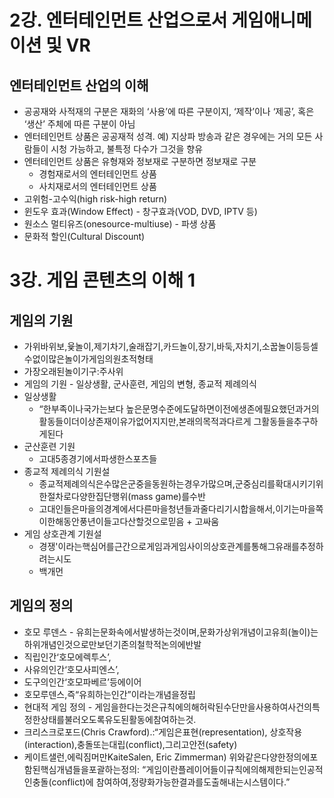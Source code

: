 # 2강. 엔터테인먼트 산업으로서 게임애니메이션 및 VR

## 엔터테인먼트 산업의 이해

- 공공재와 사적재의 구분은 재화의 ‘사용’에 따른 구분이지, ‘제작’이나 ‘제공’, 혹은 ‘생산’ 주체에 따른 구분이 아님
- 엔터테인먼트 상품은 공공재적 성격. 예) 지상파 방송과 같은 경우에는 거의 모든 사람들이 시청 가능하고, 불특정 다수가 그것을 향유
- 엔터테인먼트 상품은 유형재와 정보재로 구분하면 정보재로 구분
    - 경험재로서의 엔터테인먼트 상품
    - 사치재로서의 엔터테인먼트 상품
- 고위험-고수익(high risk-high return)
- 윈도우 효과(Window Effect) - 창구효과(VOD, DVD, IPTV 등)
- 원소스 멀티유즈(onesource-multiuse) - 파생 상품
- 문화적 할인(Cultural Discount)

# 3강. 게임 콘텐츠의 이해 1

## 게임의 기원

- 가위바위보,윷놀이,제기차기,술래잡기,카드놀이,장기,바둑,자치기,소꿉놀이등등셀수없이많은놀이가게임의원초적형태
- 가장오래된놀이기구:주사위
- 게임의 기원 - 일상생활, 군사훈련, 게임의 변형, 종교적 제례의식
- 일상생활
    - “한부족이나국가는보다 높은문명수준에도달하면이전에생존에필요했던과거의활동들이더이상존재이유가없어지지만,본래의목적과다르게 그활동들을추구하게된다
- 군산훈련 기원
    - 고대5종경기에서파생한스포츠들
- 종교적 제례의식 기원설
    - 종교적제례의식은수많은군중을동원하는경우가많으며,군중심리를확대시키기위한절차로다양한집단행위(mass game)를수반
    - 고대인들은마을의경계에서다른마을청년들과줄다리기시합을해서,이기는마을쪽이한해동안풍년이들고다산할것으로믿음 + 고싸움
- 게임 상호관계 기원설
    - 경쟁'이라는핵심어를근간으로게임과게임사이의상호관계를통해그유래를추정하려는시도
    - 백개먼

## 게임의 정의

- 호모 루덴스 - 유희는문화속에서발생하는것이며,문화가상위개념이고유희(놀이)는하위개념인것으로만보던기존의철학적논의에반발
- 직립인간‘호모에렉투스’,
- 사유의인간‘호모사피엔스’,
- 도구의인간‘호모파베르’등에이어
- 호모루덴스,즉“유희하는인간”이라는개념을정립
- 현대적 게임 정의 - 게임을한다는것은규칙에의해허락된수단만을사용하여사건의특정한상태를불러오도록유도된활동에참여하는것.
- 크리스크로포드(Chris Crawford).:“게임은표현(representation), 상호작용(interaction),충돌또는대립(conflict),그리고안전(safety)
- 케이트샐런,에릭짐머만KaiteSalen, Eric Zimmerman) 위와같은다양한정의에포함된핵심개념들을포괄하는정의: “게임이란플레이어들이규칙에의해제한되는인공적인충돌(conflict)에 참여하여,정량화가능한결과를도출해내는시스템이다.”